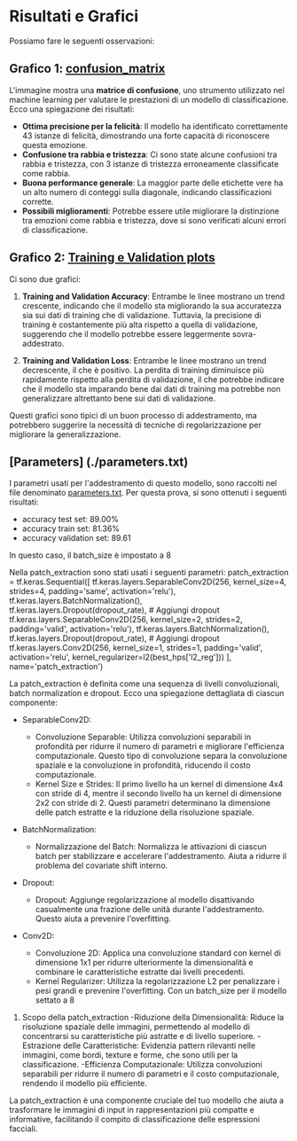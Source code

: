 # Risultati e Grafici
 
Possiamo fare le seguenti osservazioni:

## Grafico 1: [confusion_matrix](./confusion_matrix.png)

L'immagine mostra una **matrice di confusione**, uno strumento utilizzato nel machine learning per valutare le prestazioni di un modello di classificazione. Ecco una spiegazione dei risultati:

- **Ottima precisione per la felicità**: Il modello ha identificato correttamente 43 istanze di felicità, dimostrando una forte capacità di riconoscere questa emozione.
- **Confusione tra rabbia e tristezza**: Ci sono state alcune confusioni tra rabbia e tristezza, con 3 istanze di tristezza erroneamente classificate come rabbia.
- **Buona performance generale**: La maggior parte delle etichette vere ha un alto numero di conteggi sulla diagonale, indicando classificazioni corrette.
- **Possibili miglioramenti**: Potrebbe essere utile migliorare la distinzione tra emozioni come rabbia e tristezza, dove si sono verificati alcuni errori di classificazione.


## Grafico 2: [Training e Validation plots](./training_validation_plots.png)

Ci sono due grafici:

1. **Training and Validation Accuracy**: Entrambe le linee mostrano un trend crescente, indicando che il modello sta migliorando la sua accuratezza sia sui dati di training che di validazione. Tuttavia, la precisione di training è costantemente più alta rispetto a quella di validazione, suggerendo che il modello potrebbe essere leggermente sovra-addestrato.

2. **Training and Validation Loss**: Entrambe le linee mostrano un trend decrescente, il che è positivo. La perdita di training diminuisce più rapidamente rispetto alla perdita di validazione, il che potrebbe indicare che il modello sta imparando bene dai dati di training ma potrebbe non generalizzare altrettanto bene sui dati di validazione.

Questi grafici sono tipici di un buon processo di addestramento, ma potrebbero suggerire la necessità di tecniche di regolarizzazione per migliorare la generalizzazione.

## [Parameters] (./parameters.txt)
I parametri usati per l'addestramento di questo modello, sono raccolti nel file denominato [parameters.txt](./parameters.txt). Per questa prova, si sono ottenuti i seguenti risultati:
- accuracy test set: 89.00%
- accuracy train set: 81.36%
- accuracy validation set: 89.61

In questo caso, il batch_size è impostato a 8

Nella patch_extraction sono stati usati i seguenti parametri:
patch_extraction = tf.keras.Sequential([
    tf.keras.layers.SeparableConv2D(256, kernel_size=4, strides=4, padding='same', activation='relu'), 
    tf.keras.layers.BatchNormalization(),  
    tf.keras.layers.Dropout(dropout_rate),  # Aggiungi dropout
    tf.keras.layers.SeparableConv2D(256, kernel_size=2, strides=2, padding='valid', activation='relu'), 
    tf.keras.layers.BatchNormalization(),  
    tf.keras.layers.Dropout(dropout_rate),  # Aggiungi dropout
    tf.keras.layers.Conv2D(256, kernel_size=1, strides=1, padding='valid', activation='relu', kernel_regularizer=l2(best_hps['l2_reg']))
], name='patch_extraction')

La patch_extraction è definita come una sequenza di livelli convoluzionali, batch normalization e dropout. Ecco una spiegazione dettagliata di ciascun componente:

- SeparableConv2D:

    - Convoluzione Separable: Utilizza convoluzioni separabili in profondità per ridurre il numero di parametri e migliorare l'efficienza computazionale. Questo tipo di convoluzione separa la convoluzione spaziale e la convoluzione in profondità, riducendo il costo computazionale.
    - Kernel Size e Strides: Il primo livello ha un kernel di dimensione 4x4 con stride di 4, mentre il secondo livello ha un kernel di dimensione 2x2 con stride di 2. Questi parametri determinano la dimensione delle patch estratte e la riduzione della risoluzione spaziale.
- BatchNormalization:
    - Normalizzazione del Batch: Normalizza le attivazioni di ciascun batch per stabilizzare e accelerare l'addestramento. Aiuta a ridurre il problema del covariate shift interno.

- Dropout:
   - Dropout: Aggiunge regolarizzazione al modello disattivando casualmente una frazione delle unità durante l'addestramento. Questo aiuta a prevenire l'overfitting.
   
- Conv2D:
    - Convoluzione 2D: Applica una convoluzione standard con kernel di dimensione 1x1 per ridurre ulteriormente la dimensionalità e combinare le caratteristiche estratte dai livelli precedenti.
    - Kernel Regularizer: Utilizza la regolarizzazione L2 per penalizzare i pesi grandi e prevenire l'overfitting.
    Con un batch_size per il modello settato a 8

1. Scopo della patch_extraction
    -Riduzione della Dimensionalità: Riduce la risoluzione spaziale delle immagini, permettendo al modello di concentrarsi su caratteristiche più astratte e di livello superiore.
    -Estrazione delle Caratteristiche: Evidenzia pattern rilevanti nelle immagini, come bordi, texture e forme, che sono utili per la classificazione.
    -Efficienza Computazionale: Utilizza convoluzioni separabili per ridurre il numero di parametri e il costo computazionale, rendendo il modello più efficiente.

La patch_extraction è una componente cruciale del tuo modello che aiuta a trasformare le immagini di input in rappresentazioni più compatte e informative, facilitando il compito di classificazione delle espressioni facciali.



